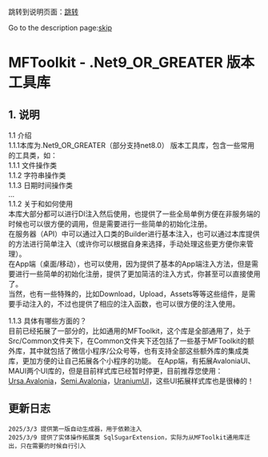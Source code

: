跳转到说明页面：[跳转](./docs/Index.md)  

Go to the description page:[skip](./docs/Index.md)

# MFToolkit - .Net9_OR_GREATER 版本工具库

## 1. 说明

1.1 介绍  
    1.1.1本库为.Net9_OR_GREATER（部分支持net8.0） 版本工具库，包含一些常用的工具类，如：  
        1.1.1 文件操作类  
        1.1.2 字符串操作类  
        1.1.3 日期时间操作类  
            ...  
1.1.2 关于和如何使用  
            本库大部分都可以进行DI注入然后使用，也提供了一些全局单例方便在非服务端的时候也可以很方便的调用，但是需要进行一些简单的初始化注册。  
            在服务器（API）中可以通过入口类的Builder进行基本注入，也可以通过本库提供的方法进行简单注入（或许你可以根据自身来选择，手动处理这些更方便你来管理）。  
            在App端（桌面/移动），也可以使用，因为提供了基本的App端注入方法，但是需要进行一些简单的初始化注册，提供了更加简洁的注入方式，你甚至可以直接使用了。  
            当然，也有一些特殊的，比如Download，Upload，Assets等等这些组件，是需要手动注入的，不过也提供了相应的注入函数，也可以很方便的注入使用。  
            
1.1.3 具体有哪些方面的？  
            目前已经拓展了一部分的，比如通用的MFToolkit，这个库是全部通用了，处于Src/Common文件夹下，在Common文件夹下还包括了一些基于MFToolkit的额外库，其中就包括了微信小程序/公众号等，也有支持全部这些额外库的集成类库，更加方便的让自己拓展各个小程序的功能。
            在App端，有拓展AvaloniaUI、MAUI两个UI库的，但是目前样式库已经暂时停更，目前推荐您使用：[Ursa.Avalonia](https://github.com/irihitech/Ursa.Avalonia.git)，[Semi.Avalonia](https://github.com/irihitech/Semi.Avalonia.git)，[UraniumUI](https://github.com/enisn/UraniumUI.git)，这些UI拓展样式库也是很棒的！

## 更新日志
    2025/3/3 提供第一版自动生成器，用于依赖注入
    2025/3/9 提供了实体操作拓展类 SqlSugarExtension，实际为从MFToolkit通用库迁出，只在需要的时候自行引入